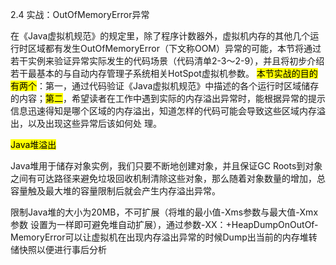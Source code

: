 2.4 实战：OutOfMemoryError异常

在《Java虚拟机规范》的规定里，除了程序计数器外，虚拟机内存的其他几个运行时区域都有发生OutOfMemoryError（下文称OOM）异常的可能，本节将通过若干实例来验证异常实际发生的代码场景（代码清单2-3～2-9），并且将初步介绍若干最基本的与自动内存管理子系统相关HotSpot虚拟机参数。
<mark>本节实战的目的有两个</mark>：第一，通过代码验证《Java虚拟机规范》中描述的各个运行时区域储存的内容；<mark>第二</mark>，希望读者在工作中遇到实际的内存溢出异常时，能根据异常的提示信息迅速得知是哪个区域的内存溢出，知道怎样的代码可能会导致这些区域内存溢出，以及出现这些异常后该如何处
理。

<mark>Java堆溢出</mark>

Java堆用于储存对象实例，我们只要不断地创建对象，并且保证GC Roots到对象之间有可达路径来避免垃圾回收机制清除这些对象，那么随着对象数量的增加，总容量触及最大堆的容量限制后就会产生内存溢出异常。

限制Java堆的大小为20MB，不可扩展（将堆的最小值-Xms参数与最大值-Xmx参数
设置为一样即可避免堆自动扩展），通过参数-XX：+HeapDumpOnOutOf-MemoryError可以让虚拟机在出现内存溢出异常的时候Dump出当前的内存堆转储快照以便进行事后分析
